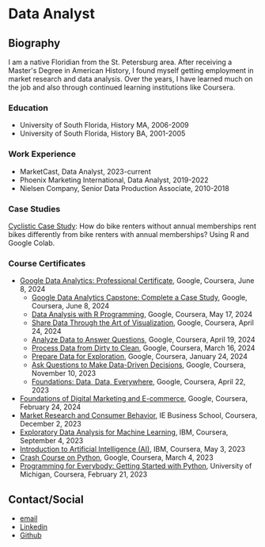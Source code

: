 # Data Analyst

## Biography

I am a native Floridian from the St. Petersburg area. After receiving a Master's Degree in American History, I found myself getting employment in market research and data analysis. Over the years, I have learned much on the job and also through continued learning institutions like Coursera.

### Education
- University of South Florida, History MA, 2006-2009
- University of South Florida, History BA, 2001-2005
  
### Work Experience
- MarketCast, Data Analyst, 2023-current
- Phoenix Marketing International, Data Analyst, 2019-2022
- Nielsen Company, Senior Data Production Associate, 2010-2018

### Case Studies
[Cyclistic Case Study](https://github.com/philip-hawkins-git/portfolio/blob/main/CyclisticCaseStudy.ipynb): How do bike renters without annual memberships rent bikes differently from bike renters with annual memberships? Using R and Google Colab. 

### Course Certificates
- [Google Data Analytics: Professional Certificate](https://github.com/philip-hawkins-git/philip-hawkins-git.github.io/blob/main/docs/Coursera%20W7LPPYYGFKP8.pdf), Google, Coursera, June 8, 2024
  - [Google Data Analytics Capstone: Complete a Case Study](https://github.com/philip-hawkins-git/philip-hawkins-git.github.io/blob/main/docs/Coursera%2043LKHWCRCWV2.pdf), Google, Coursera, June 8, 2024
  - [Data Analysis with R Programming](https://github.com/philip-hawkins-git/philip-hawkins-git.github.io/blob/main/docs/Coursera%20KYNGPU8TU99P.pdf), Google, Coursera, May 17, 2024
  - [Share Data Through the Art of Visualization](https://github.com/philip-hawkins-git/philip-hawkins-git.github.io/blob/main/docs/Coursera%20KH5VEXGDDJ36.pdf), Google, Coursera, April 24, 2024
  - [Analyze Data to Answer Questions](https://github.com/philip-hawkins-git/philip-hawkins-git.github.io/blob/main/docs/Coursera%20RT8KYD5VB659.pdf), Google, Coursera, April 19, 2024
  - [Process Data from Dirty to Clean](https://github.com/philip-hawkins-git/philip-hawkins-git.github.io/blob/main/docs/Coursera%207JQUQLQ3X4HJ.pdf), Google, Coursera, March 16, 2024
  - [Prepare Data for Exploration](https://github.com/philip-hawkins-git/philip-hawkins-git.github.io/blob/main/docs/Coursera%20QFU9ZAWCYDZL.pdf), Google, Coursera, January 24, 2024
  - [Ask Questions to Make Data-Driven Decisions](https://github.com/philip-hawkins-git/philip-hawkins-git.github.io/blob/main/docs/Coursera%20Z42TU8KRNU3K.pdf), Google, Coursera, November 10, 2023
  - [Foundations: Data, Data, Everywhere](https://github.com/philip-hawkins-git/philip-hawkins-git.github.io/blob/main/docs/Coursera%20MRKEEGM3GPW8.pdf), Google, Coursera, April 22, 2023
- [Foundations of Digital Marketing and E-commerce](https://github.com/philip-hawkins-git/philip-hawkins-git.github.io/blob/main/docs/Coursera%20M96QXCW8XTGX.pdf), Google, Coursera, February 24, 2024
- [Market Research and Consumer Behavior](https://github.com/philip-hawkins-git/philip-hawkins-git.github.io/blob/main/docs/Coursera%20JD5GNV6ZAXCM.pdf), IE Business School, Coursera, December 2, 2023
- [Exploratory Data Analysis for Machine Learning](https://github.com/philip-hawkins-git/philip-hawkins-git.github.io/blob/main/docs/Coursera%20PSDSU8SU3UCJ.pdf), IBM, Coursera, September 4, 2023
- [Introduction to Artificial Intelligence (AI)](https://github.com/philip-hawkins-git/philip-hawkins-git.github.io/blob/main/docs/Coursera%2095TF7RQDBQRD.pdf), IBM, Coursera, May 3, 2023
- [Crash Course on Python](https://github.com/philip-hawkins-git/philip-hawkins-git.github.io/blob/main/docs/Coursera%20GTNU3W4CTPKW.pdf), Google, Coursera, March 4, 2023
- [Programming for Everybody: Getting Started with Python](https://github.com/philip-hawkins-git/philip-hawkins-git.github.io/blob/main/docs/Coursera%20D5EJQ898YJ3R.pdf), University of Michigan, Coursera, February 21, 2023

## Contact/Social
- [email](mailto:mephilhawkins@gmail.com)
- [Linkedin](https://www.linkedin.com/in/philip-hawkins-656a48293)
- [Github](https://github.com/philip-hawkins-git/)
